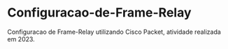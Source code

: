 # Configuracao-de-Frame-Relay
Configuracao de Frame-Relay utilizando Cisco Packet, atividade realizada em 2023.
